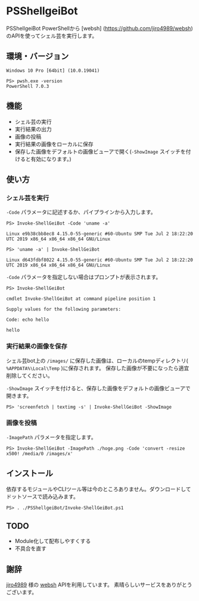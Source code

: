 
# PSShellgeiBot

PSShellgeiBot PowerShellから [websh] (https://github.com/jiro4989/websh) のAPIを使ってシェル芸を実行します。

## 環境・バージョン

```
Windows 10 Pro [64bit] (10.0.19041)
```

```
PS> pwsh.exe -version
PowerShell 7.0.3
```

## 機能

- シェル芸の実行
- 実行結果の出力
- 画像の投稿
- 実行結果の画像をローカルに保存
- 保存した画像をデフォルトの画像ビューアで開く(`-ShowImage` スイッチを付けると有効になります。)

## 使い方

### シェル芸を実行

`-Code` パラメータに記述するか、パイプラインから入力します。

```pwsh
PS> Invoke-ShellGeiBot -Code 'uname -a'

Linux e9b38cbb8ec8 4.15.0-55-generic #60-Ubuntu SMP Tue Jul 2 18:22:20 UTC 2019 x86_64 x86_64 x86_64 GNU/Linux

PS> 'uname -a' | Invoke-ShellGeiBot

Linux d643fdbf8022 4.15.0-55-generic #60-Ubuntu SMP Tue Jul 2 18:22:20 UTC 2019 x86_64 x86_64 x86_64 GNU/Linux
```

`-Code` パラメータを指定しない場合はプロンプトが表示されます。

```pwsh
PS> Invoke-ShellGeiBot

cmdlet Invoke-ShellGeiBot at command pipeline position 1

Supply values for the following parameters:

Code: echo hello

hello
```

### 実行結果の画像を保存

シェル芸bot上の `/images/` に保存した画像は、ローカルのtempディレクトリ( `%APPDATA%\Local\Temp` )に保存されます。
保存した画像が不要になったら適宜削除してください。

`-ShowImage` スイッチを付けると、保存した画像をデフォルトの画像ビューアで開きます。

```pwsh
PS> 'screenfetch | textimg -s' | Invoke-ShellGeiBot -ShowImage
```


### 画像を投稿

`-ImagePath` パラメータを指定します。

```
PS> Invoke-ShellGeiBot -ImagePath ./hoge.png -Code 'convert -resize x500! /media/0 /images/x'
```

## インストール

依存するモジュールやCLIツール等は今のところありません。ダウンロードしてドットソースで読み込みます。

```
PS> . ./PSShellgeiBot/Invoke-ShellGeiBot.ps1
```

## TODO

- Module化して配布しやすくする
- 不具合を直す

## 謝辞

[jiro4989](https://github.com/jiro4989) 様の [websh](https://github.com/jiro4989/websh) APIを利用しています。
素晴らしいサービスをありがとうございます。

